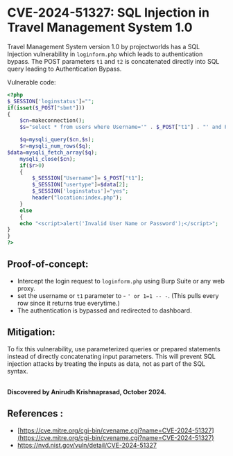 # CVE-2024-51327: SQL Injection in Travel Management System 1.0

Travel Management System version 1.0 by projectworlds has a SQL Injection vulnerability in `loginform.php` which leads to authentication bypass.
The POST parameters `t1` and `t2` is concatenated directly into SQL query leading to Authentication Bypass. 

Vulnerable code:
```php
<?php
$_SESSION['loginstatus']="";
if(isset($_POST["sbmt"]))
{
    $cn=makeconnection();
    $s="select * from users where Username='" . $_POST["t1"] . "' and Pwd='" . $_POST["t2"] ."'";

    $q=mysqli_query($cn,$s);
    $r=mysqli_num_rows($q);
$data=mysqli_fetch_array($q);
    mysqli_close($cn);
    if($r>0)
    {
        $_SESSION["Username"]= $_POST["t1"];
        $_SESSION["usertype"]=$data[2];
        $_SESSION['loginstatus']="yes";
        header("location:index.php");
    }
    else
    {
    echo "<script>alert('Invalid User Name or Password');</script>";
}
}
?> 
```
 
## Proof-of-concept:

* Intercept the login request to `loginform.php` using Burp Suite or any web proxy.
* set the username or `t1` parameter to - ` ' or 1=1 -- - `. (This pulls every row since it returns true everytime.)
* The authentication is bypassed and redirected to dashboard.



## Mitigation:
To fix this vulnerability, use parameterized queries or prepared statements instead of directly concatenating input parameters. This will prevent SQL injection attacks by treating the inputs as data, not as part of the SQL syntax.
<br><br>

**Discovered by Anirudh Krishnaprasad, October 2024.**

## References :

- [https://cve.mitre.org/cgi-bin/cvename.cgi?name=CVE-2024-51327](https://cve.mitre.org/cgi-bin/cvename.cgi?name=CVE-2024-51327)
- https://nvd.nist.gov/vuln/detail/CVE-2024-51327
